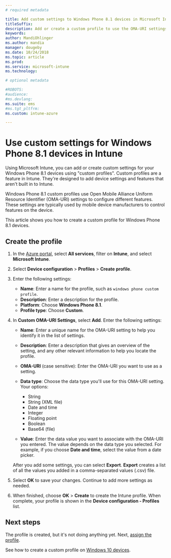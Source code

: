 ```yaml
---
# required metadata

title: Add custom settings to Windows Phone 8.1 devices in Microsoft Intune - Azure | Microsoft Docs
titleSuffix:
description: Add or create a custom profile to use the OMA-URI settings for devices running Windows Phone 8.1 in Microsoft Intune.
keywords:
author: MandiOhlinger
ms.author: mandia
manager: dougeby
ms.date: 10/24/2018
ms.topic: article
ms.prod:
ms.service: microsoft-intune
ms.technology:

# optional metadata

#ROBOTS:
#audience:
#ms.devlang:
ms.suite: ems
#ms.tgt_pltfrm:
ms.custom: intune-azure

---
```


# Use custom settings for Windows Phone 8.1 devices in Intune

Using Microsoft Intune, you can add or create custom settings for your Windows Phone 8.1 devices using "custom profiles". Custom profiles are a feature in Intune. They're designed to add device settings and features that aren't built in to Intune.

Windows Phone 8.1 custom profiles use Open Mobile Alliance Uniform Resource Identifier (OMA-URI) settings to configure different features. These settings are typically used by mobile device manufacturers to control features on the device.

This article shows you how to create a custom profile for Windows Phone 8.1 devices. 

## Create the profile

1. In the [Azure portal](https://portal.azure.com), select **All services**, filter on **Intune**, and select **Microsoft Intune**.
2. Select **Device configuration** > **Profiles** > **Create profile**.
3. Enter the following settings:

    - **Name**: Enter a name for the profile, such as `windows phone custom profile`.
    - **Description**: Enter a description for the profile.
    - **Platform**: Choose **Windows Phone 8.1**.
    - **Profile type**: Choose **Custom**.

4. In **Custom OMA-URI Settings**, select **Add**. Enter the following settings:

    - **Name**: Enter a unique name for the OMA-URI setting to help you identify it in the list of settings.
    - **Description**: Enter a description that gives an overview of the setting, and any other relevant information to help you locate the profile.
    - **OMA-URI** (case sensitive): Enter the OMA-URI you want to use as a setting.
    - **Data type**: Choose the data type you'll use for this OMA-URI setting. Your options:

        - String
        - String (XML file)
        - Date and time
        - Integer
        - Floating point
        - Boolean
        - Base64 (file)

    - **Value**: Enter the data value you want to associate with the OMA-URI you entered. The value depends on the data type you selected. For example, if you choose **Date and time**, select the value from a date picker.

    After you add some settings, you can select **Export**. **Export** creates a list of all the values you added in a comma-separated values (.csv) file.

5. Select **OK** to save your changes. Continue to add more settings as needed.
6. When finished, choose **OK** > **Create** to create the Intune profile. When complete, your profile is shown in the **Device configuration - Profiles** list.

## Next steps

The profile is created, but it's not doing anything yet. Next, [assign the profile](device-profile-assign.md).

See how to create a custom profile on [Windows 10 devices](custom-settings-windows-10.md).